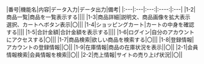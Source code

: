 |番号|機能名|内容|データ入力|データ出力|備考|
|:---|:---|:---:|:----:|:---|
|1-2|商品一覧|商品を一覧表示する||||
|1-3|商品詳細|説明文、商品画像を拡大表示<br>選択、カートへボタン表示|〇|||
|1-4|ショッピングカート|カートの中身を確認する||||
|1-5|合計金額|合計金額を表示する||||
|1-6|ログイン|自分のアカウントにアクセスする|〇|||
|1-7|商品検索|欲しい商品を検索する|〇|||
|1-8|登録情報|アカウントの登録情報||〇||
|1-9|在庫情報|商品の在庫状況を表示||〇||
|2-1|会員情報検索|会員情報を検索||〇||
|2-2|売上情報|サイトの売り上げ状況||〇||
